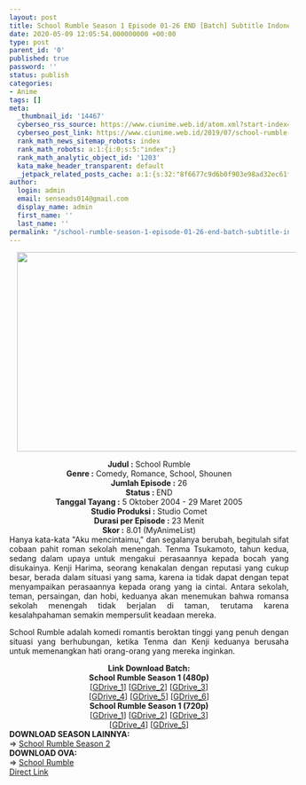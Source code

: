 ```yaml
---
layout: post
title: School Rumble Season 1 Episode 01-26 END [Batch] Subtitle Indonesia
date: 2020-05-09 12:05:54.000000000 +00:00
type: post
parent_id: '0'
published: true
password: ''
status: publish
categories:
- Anime
tags: []
meta:
  _thumbnail_id: '14467'
  cyberseo_rss_source: https://www.ciunime.web.id/atom.xml?start-index=601&max-results=150
  cyberseo_post_link: https://www.ciunime.web.id/2019/07/school-rumble-season-1-episode-01-26.html
  rank_math_news_sitemap_robots: index
  rank_math_robots: a:1:{i:0;s:5:"index";}
  rank_math_analytic_object_id: '1203'
  kata_make_header_transparent: default
  _jetpack_related_posts_cache: a:1:{s:32:"8f6677c9d6b0f903e98ad32ec61f8deb";a:2:{s:7:"expires";i:1650223324;s:7:"payload";a:0:{}}}
author:
  login: admin
  email: senseads014@gmail.com
  display_name: admin
  first_name: ''
  last_name: ''
permalink: "/school-rumble-season-1-episode-01-26-end-batch-subtitle-indonesia/"
---
```

<div class="separator" style="clear: both; text-align: center;"><a href="https://1.bp.blogspot.com/-6mbi4gvpcOY/XTCqVAR3qeI/AAAAAAAAb_o/hHQ33B8Hk30ZXcjsQ_gkGEm5JQDJuI9SgCLcBGAs/s1600/School%2BRumble%2BSeason%2B1.jpg" imageanchor="1" style="margin-left: 1em; margin-right: 1em;"><img border="0" data-original-height="720" data-original-width="1280" height="360" src="{{ site.baseurl }}/assets/2020/05/School%2BRumble%2BSeason%2B1.jpg" width="640" /></a></div>
<p>
<div style="text-align: center;"><b>Judul</b><b><b> </b>:</b> School Rumble</div>
<div style="text-align: center;"><b><b>Genre :</b></b> Comedy, Romance, School, Shounen</div>
<div style="text-align: center;"><b>Jumlah Episode :</b> 26<br /><b>Status :&nbsp;</b>END<br /><b>Tanggal Tayang :</b> 5 Oktober 2004 - 29 Maret 2005<br /><b>Studio Produksi :</b> Studio Comet<br /><b>Durasi per Episode :</b> 23 Menit</div>
<div style="text-align: center;"><b>Skor :</b> 8.01 (MyAnimeList)</div>
<div style="text-align: center;"></div>
<div style="text-align: justify;">Hanya kata-kata "Aku mencintaimu," dan segalanya berubah, begitulah sifat cobaan pahit roman sekolah menengah. Tenma Tsukamoto, tahun kedua, sedang dalam upaya untuk mengakui perasaannya kepada bocah yang disukainya. Kenji Harima, seorang kenakalan dengan reputasi yang cukup besar, berada dalam situasi yang sama, karena ia tidak dapat dengan tepat menyampaikan perasaannya kepada orang yang ia cintai. Antara sekolah, teman, persaingan, dan hobi, keduanya akan menemukan bahwa romansa sekolah menengah tidak berjalan di taman, terutama karena kesalahpahaman semakin mempersulit keadaan mereka.</p>
<p>School Rumble adalah komedi romantis beroktan tinggi yang penuh dengan situasi yang berhubungan, ketika Tenma dan Kenji keduanya berusaha untuk memenangkan hati orang-orang yang mereka inginkan.</p></div>
<div style="text-align: justify;"></div>
<div style="text-align: justify;"></div>
<div style="text-align: center;"><b>Link Download Batch:</b></div>
<div style="text-align: center;"><b>School Rumble Season 1 (480p)</b></div>
<div style="text-align: center;">[<a href="https://drive.google.com/uc?id=1mbrNxaf6VlO1FXzWhBh5W11uyozza1Xm" target="_blank" rel="noopener">GDrive_1</a>] [<a href="https://drive.google.com/uc?id=1ZcmsTiugOlF0l94fUYCB87XZeHhooIaG" target="_blank" rel="noopener">GDrive_2</a>] [<a href="https://drive.google.com/uc?id=1IqqxzsHou-2GekiG78SLIEE28Jn-tlXS" target="_blank" rel="noopener">GDrive_3</a>]<br />[<a href="https://drive.google.com/uc?id=100XOhR01xqNk9CfB09gYrK9RdQWKEUD9" target="_blank" rel="noopener">GDrive_4</a>] [<a href="https://drive.google.com/uc?id=1aHp3HWECYMtDIH6N46Vk_1LdhYyHhyle" target="_blank" rel="noopener">GDrive_5</a>] [<a href="https://drive.google.com/uc?id=1HrDXydShKr3caH7AYzvasmqViUL-ltRB" target="_blank" rel="noopener">GDrive_6</a>]</div>
<div style="text-align: center;"><b>School Rumble Season 1 (720p)</b><br />[<a href="https://drive.google.com/uc?id=1jTWBhHE7d4JbeKWe9LJK3fsUD39Q744p" target="_blank" rel="noopener">GDrive_1</a>] [<a href="https://drive.google.com/uc?id=1VmKao7kMSCzj6Wf7PTBmqFttWS7Zxhx4" target="_blank" rel="noopener">GDrive_2</a>] [<a href="https://drive.google.com/uc?id=1mffxQxP3Ptu7cg_Vkwk7at6RcpJ3BES_" target="_blank" rel="noopener">GDrive_3</a>]<br />[<a href="https://drive.google.com/uc?id=1fRfp4IEEErY6evymHGoMpQxNwN74mDjd" target="_blank" rel="noopener">GDrive_4</a>] [<a href="https://drive.google.com/uc?id=1EOrS3xRyNvKKTGRkdTtQWwRogdUKEl8p" target="_blank" rel="noopener">GDrive_5</a>]
<div style="text-align: left;"></div>
<div style="text-align: left;"></div>
<div style="text-align: left;"><b>DOWNLOAD SEASON LAINNYA:</b></div>
<div style="text-align: left;"></div>
<div style="text-align: left;">=&gt;&nbsp;<a href="https://www.ciunime.web.id/2019/07/school-rumble-season-2-episode-01-26.html" target="_blank" rel="noopener">School Rumble Season 2</a></div>
<div style="text-align: left;"></div>
<div style="text-align: left;"><b>DOWNLOAD OVA:</b></div>
<div style="text-align: left;"></div>
<div style="text-align: left;">=&gt;&nbsp;<a href="https://www.ciunime.web.id/2020/05/school-rumble-episode-01-02-end-batch.html" target="_blank" rel="noopener">School Rumble</a></div>
<div style="text-align: left;"></div>
</div>
<link rel="stylesheet" href="https://cdnjs.cloudflare.com/ajax/libs/font-awesome/4.7.0/css/font-awesome.min.css" />
<div class="divbtn"> <a href="https://handymansurrender.com/fihup8buzv?key=94550f7ce39444073321dde3b8782f97" class="btn"><i class="fa fa-download"></i> Direct Link</a> </div>
